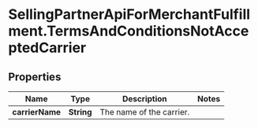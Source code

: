 # SellingPartnerApiForMerchantFulfillment.TermsAndConditionsNotAcceptedCarrier

## Properties
Name | Type | Description | Notes
------------ | ------------- | ------------- | -------------
**carrierName** | **String** | The name of the carrier. | 
